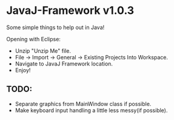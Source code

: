 # JavaJ-Framework v1.0.3
Some simple things to help out in Java!

Opening with Eclipse:
- Unzip "Unzip Me" file.
- File -> Import -> General -> Existing Projects Into Workspace.
- Navigate to JavaJ Framework location.
- Enjoy!

## TODO:
- Separate graphics from MainWindow class if possible.
- Make keyboard input handling a little less messy(if possible).
